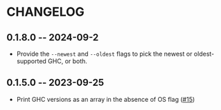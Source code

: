 # CHANGELOG

## 0.1.8.0 -- 2024-09-2

* Provide the `--newest` and `--oldest` flags to pick the newest or oldest-supported GHC, or both.

## 0.1.5.0 -- 2023-09-25

* Print GHC versions as an array in the absence of OS flag ([#15](https://github.com/Kleidukos/get-tested/pull/15))
